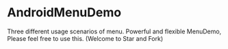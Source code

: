 # AndroidMenuDemo
Three different usage scenarios of menu.
Powerful and flexible MenuDemo, Please feel free to use this. (Welcome to Star and Fork)

